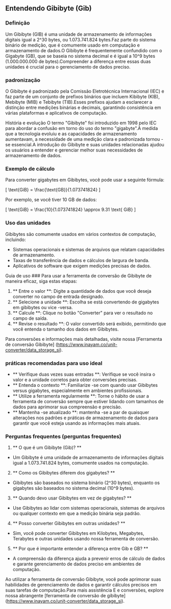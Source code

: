 ## Entendendo Gibibyte (Gib)

### Definição
Um Gibibyte (GIB) é uma unidade de armazenamento de informações digitais igual a 2^30 bytes, ou 1.073.741.824 bytes.Faz parte do sistema binário de medição, que é comumente usado em computação e armazenamento de dados.O Gibibyte é frequentemente confundido com o Gigabyte (GB), que se baseia no sistema decimal e é igual a 10^9 bytes (1.000.000.000 de bytes).Compreender a diferença entre essas duas unidades é crucial para o gerenciamento de dados preciso.

### padronização
O Gibibyte é padronizado pela Comissão Eletrotécnica Internacional (IEC) e faz parte de um conjunto de prefixos binários que incluem Kibibyte (KIB), Mebibyte (MIB) e Tebibyte (TIB).Esses prefixos ajudam a esclarecer a distinção entre medições binárias e decimais, garantindo consistência em várias plataformas e aplicativos de computação.

História e evolução
O termo "Gibibyte" foi introduzido em 1998 pelo IEC para abordar a confusão em torno do uso do termo "gigabyte".À medida que a tecnologia evoluiu e as capacidades de armazenamento aumentavam, a necessidade de uma medição clara e padronizada tornou -se essencial.A introdução do Gibibyte e suas unidades relacionadas ajudou os usuários a entender e gerenciar melhor suas necessidades de armazenamento de dados.

### Exemplo de cálculo
Para converter gigabytes em Gibibytes, você pode usar a seguinte fórmula:

\[ \text{GiB} = \frac{\text{GB}}{1.073741824} \]

Por exemplo, se você tiver 10 GB de dados:

\[ \text{GiB} = \frac{10}{1.073741824} \approx 9.31 \text{ GiB} \]

### Uso das unidades
Gibibytes são comumente usados ​​em vários contextos de computação, incluindo:

- Sistemas operacionais e sistemas de arquivos que relatam capacidades de armazenamento.
- Taxas de transferência de dados e cálculos de largura de banda.
- Aplicativos de software que exigem medições precisas de dados.

Guia de uso ###
Para usar a ferramenta de conversão de Gibibyte de maneira eficaz, siga estas etapas:

1. ** Entre o valor **: Digite a quantidade de dados que você deseja converter no campo de entrada designado.
2. ** Selecione a unidade **: Escolha se está convertendo de gigabytes em gibibytes ou vice -versa.
3. ** Calcule **: Clique no botão "Converter" para ver o resultado no campo de saída.
4. ** Revise o resultado **: O valor convertido será exibido, permitindo que você entenda o tamanho dos dados em Gibibytes.

Para conversões e informações mais detalhadas, visite nossa [Ferramenta de conversão Gibibyte] (https://www.inayam.co/unit-converter/data_storage_si).

### práticas recomendadas para uso ideal
- ** Verifique duas vezes suas entradas **: Verifique se você insira o valor e a unidade corretos para obter conversões precisas.
- ** Entenda o contexto **: Familiarize -se com quando usar Gibibytes versus gigabytes, especialmente em ambientes profissionais.
- ** Utilize a ferramenta regularmente **: Torne o hábito de usar a ferramenta de conversão sempre que estiver lidando com tamanhos de dados para aprimorar sua compreensão e precisão.
- ** Mantenha -se atualizado **: mantenha -se a par de quaisquer alterações nos padrões e práticas de armazenamento de dados para garantir que você esteja usando as informações mais atuais.

### Perguntas frequentes (perguntas frequentes)

1. ** O que é um Gibibyte (Gib)? **
- Um Gibibyte é uma unidade de armazenamento de informações digitais igual a 1.073.741.824 bytes, comumente usados ​​na computação.

2. ** Como os Gibibytes diferem dos gigabytes? **
- Gibibytes são baseados no sistema binário (2^30 bytes), enquanto os gigabytes são baseados no sistema decimal (10^9 bytes).

3. ** Quando devo usar Gibibytes em vez de gigabytes? **
- Use Gibibytes ao lidar com sistemas operacionais, sistemas de arquivos ou qualquer contexto em que a medição binária seja padrão.

4. ** Posso converter Gibibytes em outras unidades? **
- Sim, você pode converter Gibibytes em Kilobytes, Megabytes, Terabytes e outras unidades usando nossa ferramenta de conversão.

5. ** Por que é importante entender a diferença entre Gib e GB? **
- A compreensão da diferença ajuda a prevenir erros de cálculo de dados e garante gerenciamento de dados preciso em ambientes de computação.

Ao utilizar a ferramenta de conversão Gibibyte, você pode aprimorar suas habilidades de gerenciamento de dados e garantir cálculos precisos em suas tarefas de computação.Para mais assistência E e conversões, explore nossa abrangente [ferramenta de conversão de gibibyte] (https://www.inayam.co/unit-converter/data_storage_si).